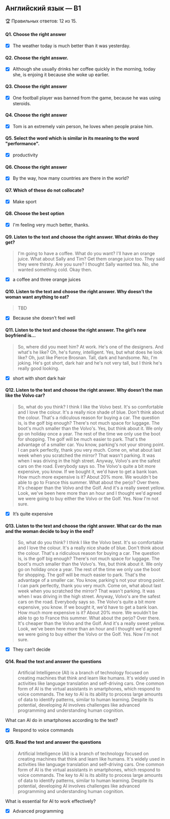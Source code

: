 ## Английский язык — B1

🏆 Правильных ответов: 12 из 15.

#### Q1. Choose the right answer

- [x] The weather today is much better than it was yesterday.

#### Q2. Choose the right answer.

- [x] Although she usually drinks her coffee quickly in the morning, today she, is enjoing it because she woke up earlier.

#### Q3. Choose the right answer

- [x] One football player was banned from the game, because he was using steroids.

#### Q4. Choose the right answer

- [x] Tom is an extremely vain person, he loves when people praise him.

#### Q5. Select the word which is similar in its meaning to the word "performance".

- [x] productivity

#### Q6. Choose the right answer

- [x] By the way, how many countries are there in the world?

#### Q7. Which of these do not collocate?

- [x] Make sport

#### Q8. Choose the best option

- [x] I'm feeling very much better, thanks.

#### Q9. Listen to the text and choose the right answer. What drinks do they get?

> I'm going to have a coffee. What do you want?
I'll have an orange juice.
What about Sally and Tim?
Get them orange juice too. They said they were thirsty.
Are you sure? I thought Sally wanted tea.
No, she wanted something cold.
Okay then.

- [x] a coffee and three orange juices

#### Q10. Listen to the text and choose the right answer. Why doesn’t the woman want anything to eat?

> TBD

- [x] Because she doesn’t feel well

#### Q11. Listen to the text and choose the right answer. The girl’s new boyfriend is…

> So, where did you meet him?
At work.
He's one of the designers.
And what's he like?
Oh, he's funny, intelligent.
Yes, but what does he look like?
Oh, just like Pierce Brosnan.
Tall, dark and handsome.
No, I'm joking.
He's got short, dark hair and he's not very tall, but I think he's really good looking.


- [x] short with short dark hair

#### Q12. Listen to the text and choose the right answer. Why doesn’t the man like the Volvo car?

> So, what do you think?
I think I like the Volvo best.
It's so comfortable and I love the colour. It's a really nice shade of blue.
Don't think about the colour. That's a ridiculous reason for buying a car.
The question is, is the golf big enough?
There's not much space for luggage. The boot's much smaller than the Volvo's.
Yes, but think about it. We only go on holiday once a year.
The rest of the time we only use the boot for shopping.
The golf will be much easier to park. That's the advantage of a smaller car.
You know, parking's not your strong point.
I can park perfectly, thank you very much.
Come on, what about last week when you scratched the mirror?
That wasn't parking. It was when I was driving in the high street.
Anyway, Volvo's are the safest cars on the road. Everybody says so.
The Volvo's quite a bit more expensive, you know. If we bought it, we'd have to get a bank loan.
How much more expensive is it?
About 20% more. We wouldn't be able to go to France this summer.
What about the perjo? Over there. It's cheaper than the Volvo and the Golf.
And it's a really sweet yellow.
Look, we've been here more than an hour and I thought we'd agreed we were going to buy either the Volvo or the Golf.
Yes. Now I'm not sure.

- [x] It’s quite expensive

#### Q13. Listen to the text and choose the right answer. What car do the man and the woman decide to buy in the end?

> So, what do you think?
I think I like the Volvo best.
It's so comfortable and I love the colour. It's a really nice shade of blue.
Don't think about the colour. That's a ridiculous reason for buying a car.
The question is, is the golf big enough?
There's not much space for luggage. The boot's much smaller than the Volvo's.
Yes, but think about it. We only go on holiday once a year.
The rest of the time we only use the boot for shopping.
The golf will be much easier to park. That's the advantage of a smaller car.
You know, parking's not your strong point.
I can park perfectly, thank you very much.
Come on, what about last week when you scratched the mirror?
That wasn't parking. It was when I was driving in the high street.
Anyway, Volvo's are the safest cars on the road. Everybody says so.
The Volvo's quite a bit more expensive, you know. If we bought it, we'd have to get a bank loan.
How much more expensive is it?
About 20% more. We wouldn't be able to go to France this summer.
What about the perjo? Over there. It's cheaper than the Volvo and the Golf.
And it's a really sweet yellow.
Look, we've been here more than an hour and I thought we'd agreed we were going to buy either the Volvo or the Golf.
Yes. Now I'm not sure.

- [x] They can’t decide

#### Q14. Read the text and answer the questions

> Artificial Intelligence (AI) is a branch of technology focused on creating machines that think and learn like humans. It's widely used in activities like language translation and self-driving cars. One common form of AI is the virtual assistants in smartphones, which respond to voice commands. The key to AI is its ability to process large amounts of data to identify patterns, similar to human learning. Despite its potential, developing AI involves challenges like advanced programming and understanding human cognition.

What can AI do in smartphones according to the text?

- [x] Respond to voice commands

#### Q15. Read the text and answer the questions

> Artificial Intelligence (AI) is a branch of technology focused on creating machines that think and learn like humans. It's widely used in activities like language translation and self-driving cars. One common form of AI is the virtual assistants in smartphones, which respond to voice commands. The key to AI is its ability to process large amounts of data to identify patterns, similar to human learning. Despite its potential, developing AI involves challenges like advanced programming and understanding human cognition.

What is essential for AI to work effectively?

- [x] Advanced programming
